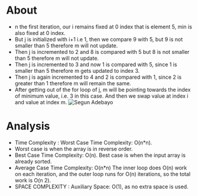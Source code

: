 # About
- n the first iteration, our i remains fixed at 0 index that is element 5, min is also fixed at 0 index. 
- But j is initialized with i+1 i.e 1, then we compare 9 with 5, but 9 is not smaller than 5 therefore m will not update. 
- Then j is incremented to 2 and 8 is compared with 5 but 8 is not smaller than 5 therefore m will not update. 
- Then j is incremented to 3 and now 1 is compared with 5, since 1 is smaller than 5 therefore m gets updated to index 3.
- Then j is again incremented to 4 and 2 is compared with 1, since 2 is greater than 1 therefore m will remain the same. 
- After getting out of the for loop of j, m will be pointing towards the index of minimum value, i.e. 3 in this case. And then we swap value at index i and value at index m.
![Segun Adebayo](https://s3.ap-south-1.amazonaws.com/feed-resources-dev/1336df58-fe8f-479a-9c33-22a0b2e0d850/articles/image/119b6f60-5647-4031-8553-da7e8fc39579.png)

# Analysis

- Time Complexity : Worst Case Time Complexity: O(n*n). 
- Worst case is when the array is in reverse order. 
- Best Case Time Complexity: O(n). Best case is when the input array is already sorted. 
- Average Case Time Complexity: O(n*n) The inner loop does O(n) work on each iteration, and the outer loop runs for O(n) iterations, so the total work is O(n 2). 
- SPACE COMPLEXITY : Auxiliary Space: O(1), as no extra space is used.